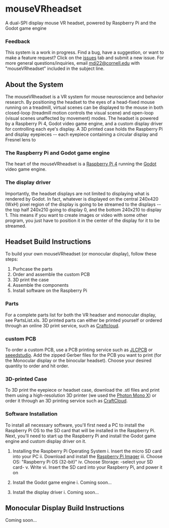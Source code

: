 # mouseVRheadset
A dual-SPI display mouse VR headset, powered by Raspberry Pi and the Godot game engine

### Feedback
This system is a work in progress. Find a bug, have a suggestion, or want to make a feature request? Click on the [issues](https://github.com/sn-lab/mouseVRheadset/issues) tab and submit a new issue. For more general questions/inquiries, email mdi22@cornell.edu with "mouseVRheadset" included in the subject line.

## About the System
The mouseVRheadset is a VR system for mouse neuroscience and behavior research. By positioning the headset to the eyes of a head-fixed mouse running on a treadmill, virtual scenes can be displayed to the mouse in both closed-loop (treadmill motion controls the visual scene) and open-loop (visual scenes unaffected by movement) modes. The headset is powered by a Raspberry Pi 4, Godot video game engine, and a custom display driver for controlling each eye's display. A 3D printed case holds the Raspberry Pi and display eyepieces -- each eyepiece containing a circular display and Fresnel lens to 

### The Raspberry Pi and Godot game engine
The heart of the mouseVRheadset is a [Raspberry Pi 4](https://www.raspberrypi.com/products/raspberry-pi-4-model-b/) running the [Godot](https://godotengine.org/) video game engine. 

### The display driver
Importantly, the headset displays are not limited to displaying what is rendered by Godot. In fact, whatever is displayed on the central 240x420 (WxH) pixel region of the display is going to be streamed to the displays -- the top half 240x210 going to display 0, and the bottom 240x210 to display 1. This means if you want to create images or video with some other program, you just have to position it in the center of the display for it to be streamed.

## Headset Build Instructions
To build your own mouseVRheadset (or monocular display), follow these steps:
1. Purhcase the parts
2. Order and assemble the custom PCB
3. 3D print the case
4. Assemble the components
5. Install software on the Raspberry Pi

### Parts
For a complete parts list for both the VR headser and monocular display, see PartsList.xls.
3D printed parts can either be printed yourself or ordered through an online 3D print service, such as [Craftcloud](https://craftcloud3d.com/).

### custom PCB
To order a custom PCB, use a PCB printing service such as [JLCPCB](https://cart.jlcpcb.com/quote?orderType=1&stencilLayer=2&stencilWidth=100&stencilLength=100&stencilCounts=5) or [seeedstudio](https://www.seeedstudio.com/fusion_pcb.html).
Add the zipped Gerber files for the PCB you want to print (for the Monocular display or the binocular headset). Choose your desired quantity to order and hit order.

### 3D-printed Case
To 3D print the eyepiece or headset case, download the .stl files and print them using a high-resolution 3D printer (we used the [Photon Mono X](https://www.anycubic.com/collections/anycubic-photon-3d-printers/products/photon-mono-x-resin-printer)) or order it through an 3D printing service such as [CraftCloud](https://craftcloud3d.com/upload).

### Software Installation
To install all necessary software, you'll first need a PC to install the Raspberry Pi OS to the SD card that will be installed in the Raspberry Pi. Next, you'll need to start up the Raspberry Pi and install the Godot game engine and custom display driver on it.

1. Installing the Raspberry Pi Operating System
	i. Insert the micro SD card into your PC
	ii. Download and install the [Raspberry Pi Imager](https://www.raspberrypi.com/software/)
	iii. Choose OS: "Raspberry Pi OS (32-bit)"
	iv. Choose Storage: -select your SD card-
	v. Write
	vi. Insert the SD card into your Raspberry Pi, and power it on
	
2. Install the Godot game engine
	i. Coming soon...

3. Install the display driver
	i. Coming soon...


## Monocular Display Build Instructions
Coming soon...